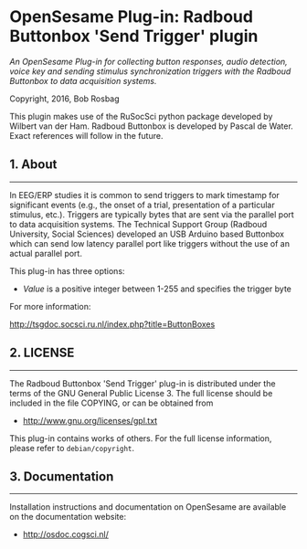 OpenSesame Plug-in: Radboud Buttonbox 'Send Trigger' plugin
==========

*An OpenSesame Plug-in for collecting button responses, audio detection, voice key and sending stimulus synchronization triggers with the Radboud Buttonbox to data acquisition systems.*  

Copyright, 2016, Bob Rosbag  

This plugin makes use of the RuSocSci python package developed by Wilbert van der Ham. Radboud Buttonbox is developed by Pascal de Water. Exact references will follow in the future. 

## 1. About
--------

In EEG/ERP studies it is common to send triggers to mark timestamp for significant events (e.g., the onset of a trial, presentation of a particular stimulus, etc.). Triggers are typically bytes that are sent via the parallel port to data acquisition systems.
The Technical Support Group (Radboud University, Social Sciences) developed an USB Arduino based Buttonbox which can send low latency parallel port like triggers without the use of an actual parallel port.  

This plug-in has three options:
- *Value* is a positive integer between 1-255 and specifies the trigger byte


For more information:

<http://tsgdoc.socsci.ru.nl/index.php?title=ButtonBoxes>


## 2. LICENSE
----------

The Radboud Buttonbox 'Send Trigger' plug-in is distributed under the terms of the GNU General Public License 3.
The full license should be included in the file COPYING, or can be obtained from

- <http://www.gnu.org/licenses/gpl.txt>

This plug-in contains works of others. For the full license information, please
refer to `debian/copyright`.


## 3. Documentation
----------------

Installation instructions and documentation on OpenSesame are available on the documentation website:

- <http://osdoc.cogsci.nl/>

